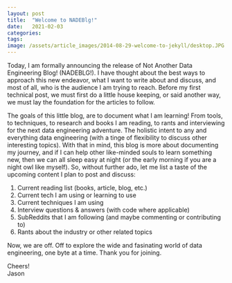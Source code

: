 ```yaml
---
layout: post
title:  "Welcome to NADEBlg!"
date:   2021-02-03 
categories:  
tags: 
image: /assets/article_images/2014-08-29-welcome-to-jekyll/desktop.JPG
---
```

Today, I am formally announcing the release of Not Another Data Engineering Blog! (NADEBLG!). I have thought about the best ways to approach this new endeavor, what I want to write about and discuss, and most of all, who is the audience I am trying to reach. Before my first technical post, we must first  do a little house keeping, or said another way, we must lay the foundation for the articles to follow. 

The goals of this little blog, are to document what I am learning! From tools, to techniques, to research and books I am reading, to rants and interviewing for the next data engineering adventure. The holistic intent to any and everything data engineering (with a tinge of flexibility to discuss other interesting topics). With that in mind, this blog is more about documenting my journey, and if I can help other like-minded souls to learn something new, then we can all sleep easy at night (or the early morning if you are a night owl like myself). So, without further ado, let me list a taste of the upcoming content I plan to post and discuss: 

1. Current reading list (books, article, blog, etc.)
2. Current tech I am using or learning to use
3. Current techniques I am using
4. Interview questions & answers (with code where applicable)
5. SubReddits that I am following (and maybe commenting or contributing to)
6. Rants about the industry or other related topics

Now, we are off. Off to explore the wide and fasinating world of data engineering, one byte at a time. Thank you for joining.

Cheers!         
Jason
   

